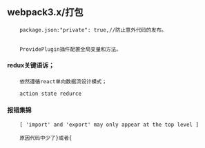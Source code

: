 webpack3.x/打包
-----------------------------------------------
		package.json:"private": true,//防止意外代码的发布。
		
		
		ProvidePlugin插件配置全局变量和方法。

		

#### redux关键语诉；

		依然遵循react单向数据流设计模式；

		action state redurce

#### 报错集锦


		[ 'import' and 'export' may only appear at the top level ]

		原因代码中少了}或者{